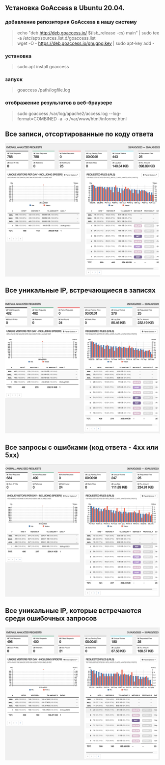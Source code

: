 
## Установка GoAccess в Ubuntu 20.04.  

### добавление репозитория GoAccess в нашу систему  
>
> echo "deb http://deb.goaccess.io/ $(lsb_release -cs) main" | sudo tee -a /etc/apt/sources.list.d/goaccess.list  
> wget -O - https://deb.goaccess.io/gnugpg.key | sudo apt-key add -  

### установка
>
> sudo apt install goaccess

### запуск  
>
> goaccess /path/logfile.log

### отображение результатов в веб-браузере
>
> sudo goaccess /var/log/apache2/access.log --log-format=COMBINED -a -o /var/www/html/informe.html


## Все записи, отсортированные по коду ответа

![sort_code_report.html](image/1.png)    

## Все уникальные IP, встречающиеся в записях

![uniq_ip_report.html](image/2.png)   
 
## Все запросы с ошибками (код ответа - 4хх или 5хх)

![error_code_report.html](image/3.png)   
 
## Все уникальные IP, которые встречаются среди ошибочных запросов

![error_uniq_ip_report.html](image/4.png)    
